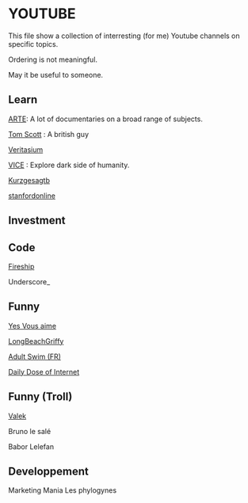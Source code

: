 # YOUTUBE

This file show a collection of interresting (for me) Youtube channels on specific topics.

Ordering is not meaningful.


May it be useful to someone.

## Learn


[ARTE](https://www.youtube.com/c/arteplus7fr): A lot of documentaries on a broad range of subjects.

[Tom Scott](https://www.youtube.com/c/TomScottGo) : A british guy 

[Veritasium](https://www.youtube.com/c/veritasium)

[VICE](https://www.youtube.com/c/VICE) : Explore dark side of humanity.

[Kurzgesagtb](https://www.youtube.com/c/inanutshell)

[stanfordonline](https://www.youtube.com/user/stanfordonline)



## Investment




## Code

[Fireship](https://www.youtube.com/c/Fireship)

Underscore_



## Funny

[Yes Vous aime](https://www.youtube.com/channel/UCXQW_V8roJ1UBcJq-fNP1eQ)

[LongBeachGriffy](https://www.youtube.com/c/LongBeachGriffy)

[Adult Swim (FR)](https://www.youtube.com/c/AdultSwimFrance)

[Daily Dose of Internet](https://www.youtube.com/c/DailyDoseOfInternet)

## Funny (Troll)
[Valek](https://www.youtube.com/c/Valeknoraje)

Bruno le salé

Babor Lelefan




## Developpement

Marketing Mania
Les phylogynes

